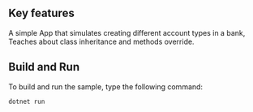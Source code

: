 ## Key features

A simple App that simulates creating different account types in a bank, Teaches about class inheritance and methods override.

## Build and Run

To build and run the sample, type the following command:

`dotnet run`
